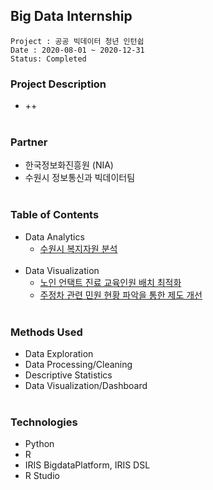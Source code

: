 ## Big Data Internship
~~~
Project : 공공 빅데이터 청년 인턴쉽
Date : 2020-08-01 ~ 2020-12-31
Status: Completed
~~~

### Project Description
* ++ </br></br>
### Partner
* 한국정보화진흥원 (NIA)
* 수원시 정보통신과 빅데이터팀 </br></br>

### Table of Contents
* Data Analytics
  * [수원시 복지자원 분석](https://github.com/juunho/Bigintern-2020/tree/main/Data%20Analytics) </br></br>
* Data Visualization
  * [노인 언택트 진료 교육인원 배치 최적화](https://github.com/juunho/Bigintern-2020/tree/main/Data%20Visualization/1.%20%EB%85%B8%EC%9D%B8%20%EC%96%B8%ED%83%9D%ED%8A%B8%20%EC%A7%84%EB%A3%8C%20%EA%B5%90%EC%9C%A1%EC%9D%B8%EC%9B%90%20%EB%B0%B0%EC%B9%98%20%EC%B5%9C%EC%A0%81%ED%99%94)
  * [주정차 관련 민원 현황 파악을 통한 제도 개선](https://github.com/juunho/Bigintern-2020/tree/main/Data%20Visualization/2.%20%EC%A3%BC%EC%A0%95%EC%B0%A8%20%EA%B4%80%EB%A0%A8%20%EB%AF%BC%EC%9B%90%20%ED%98%84%ED%99%A9%20%ED%8C%8C%EC%95%85%EC%9D%84%20%ED%86%B5%ED%95%9C%20%EC%A0%9C%EB%8F%84%20%EA%B0%9C%EC%84%A0)</br></br>

### Methods Used
* Data Exploration
* Data Processing/Cleaning
* Descriptive Statistics
* Data Visualization/Dashboard </br></br>

### Technologies
* Python
* R
* IRIS BigdataPlatform, IRIS DSL
* R Studio
